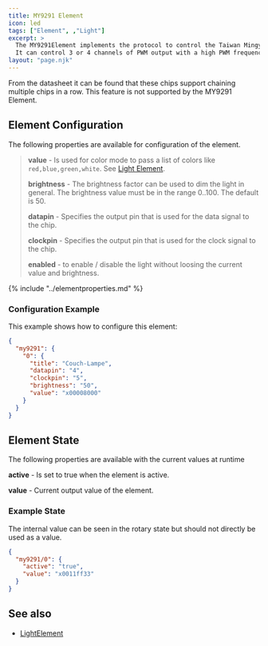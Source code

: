 ```yaml
---
title: MY9291 Element
icon: led
tags: ["Element", ,"Light"]
excerpt: >
  The MY9291Element implements the protocol to control the Taiwan Mingyang MY9291 LED driver chip that can be found in some bulbs.
  It can control 3 or 4 channels of PWM output with a high PWM frequency typically used for RGB and WRGB bulbs.
layout: "page.njk"
---
```


From the datasheet it can be found that these chips support chaining multiple chips in a row.
This feature is not supported by the MY9291 Element.

## Element Configuration

The following properties are available for configuration of the element.

<object data="/element.svg?my9291" type="image/svg+xml"></object>

> **value** - Is used for color mode to pass a list of colors like `red,blue,green,white`. See [Light Element](/elements/light/light.md).
>
> **brightness** - The brightness factor can be used to dim the light in general. The brightness value must be in the range 0..100. The default is 50.
>
> **datapin** - Specifies the output pin that is used for the data signal to the chip.
>
> **clockpin** - Specifies the output pin that is used for the clock signal to the chip.
>
> **enabled** - to enable / disable the light without loosing the current value and brightness.

{% include "../elementproperties.md" %}

### Configuration Example

This example shows how to configure this element:

``` json
{
  "my9291": {
    "0": {
      "title": "Couch-Lampe",
      "datapin": "4",
      "clockpin": "5",
      "brightness": "50",
      "value": "x00008000"
    }
  }
}
```

## Element State

The following properties are available with the current values at runtime

**active** - Is set to true when the element is active.

**value** - Current output value of the element.


### Example State

The internal value can be seen in the rotary state but should not directly be used as a value.

``` json
{
  "my9291/0": {
    "active": "true",
    "value": "x0011ff33"
  }
}
```


## See also

* [LightElement](/elements/light/light.md)

